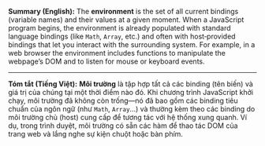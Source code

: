 **Summary (English):**
The **environment** is the set of all current bindings (variable names) and their values at a given moment. When a JavaScript program begins, the environment is already populated with standard language bindings (like `Math`, `Array`, etc.) and often with host‐provided bindings that let you interact with the surrounding system. For example, in a web browser the environment includes functions to manipulate the webpage’s DOM and to listen for mouse or keyboard events.

---

**Tóm tắt (Tiếng Việt):**
**Môi trường** là tập hợp tất cả các binding (tên biến) và giá trị của chúng tại một thời điểm nào đó. Khi chương trình JavaScript khởi chạy, môi trường đã không còn trống—nó đã bao gồm các binding tiêu chuẩn của ngôn ngữ (như `Math`, `Array`…) và thường kèm theo các binding do môi trường chủ (host) cung cấp để tương tác với hệ thống xung quanh. Ví dụ, trong trình duyệt, môi trường có sẵn các hàm để thao tác DOM của trang web và lắng nghe sự kiện chuột hoặc bàn phím.
